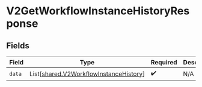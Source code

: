 # V2GetWorkflowInstanceHistoryResponse


## Fields

| Field                                                                                      | Type                                                                                       | Required                                                                                   | Description                                                                                |
| ------------------------------------------------------------------------------------------ | ------------------------------------------------------------------------------------------ | ------------------------------------------------------------------------------------------ | ------------------------------------------------------------------------------------------ |
| `data`                                                                                     | List[[shared.V2WorkflowInstanceHistory](../../models/shared/v2workflowinstancehistory.md)] | :heavy_check_mark:                                                                         | N/A                                                                                        |